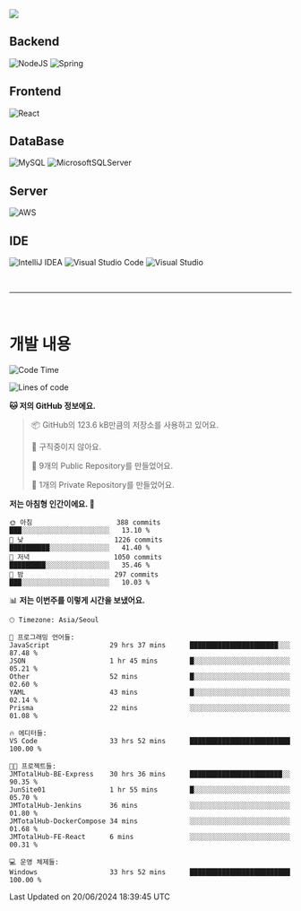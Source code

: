 <img src="https://capsule-render.vercel.app/api?type=waving&color=364765&height=300&section=header&text=Welcome&fontSize=90" />

## Backend
![NodeJS](https://img.shields.io/badge/node.js-6DA55F?style=for-the-badge&logo=node.js&logoColor=white)
![Spring](https://img.shields.io/badge/spring-%236DB33F.svg?style=for-the-badge&logo=spring&logoColor=white)

## Frontend
![React](https://img.shields.io/badge/react-%2320232a.svg?style=for-the-badge&logo=react&logoColor=%2361DAFB)

## DataBase
![MySQL](https://img.shields.io/badge/mysql-4479A1.svg?style=for-the-badge&logo=mysql&logoColor=white)
![MicrosoftSQLServer](https://img.shields.io/badge/Microsoft%20SQL%20Server-CC2927?style=for-the-badge&logo=microsoft%20sql%20server&logoColor=white)

## Server
![AWS](https://img.shields.io/badge/AWS-%23FF9900.svg?style=for-the-badge&logo=amazon-aws&logoColor=white)


## IDE
![IntelliJ IDEA](https://img.shields.io/badge/IntelliJIDEA-000000.svg?style=for-the-badge&logo=intellij-idea&logoColor=white)
![Visual Studio Code](https://img.shields.io/badge/Visual%20Studio%20Code-0078d7.svg?style=for-the-badge&logo=visual-studio-code&logoColor=white)
![Visual Studio](https://img.shields.io/badge/Visual%20Studio-5C2D91.svg?style=for-the-badge&logo=visual-studio&logoColor=white)

<br>

---

<br>

# 개발 내용

<!--START_SECTION:waka-->
![Code Time](http://img.shields.io/badge/Code%20Time-446%20hrs%2057%20mins-blue)

![Lines of code](https://img.shields.io/badge/%EC%A0%80%EB%8A%94%20%EC%97%AC%ED%83%9C%EA%B9%8C%EC%A7%80%20-823.6%20thousand%20%EC%A4%84%EC%9D%98%20%EC%BD%94%EB%93%9C%EB%A5%BC%20%EC%9E%91%EC%84%B1%ED%96%88%EC%96%B4%EC%9A%94.-blue)

**🐱 저의 GitHub 정보에요.** 

> 📦 GitHub의 123.6 kB만큼의 저장소를 사용하고 있어요. 
 > 
> 🚫 구직중이지 않아요.
 > 
> 📜 9개의 Public Repository를 만들었어요. 
 > 
> 🔑 1개의 Private Repository를 만들었어요. 
 > 
**저는 아침형 인간이에요. 🐤** 

```text
🌞 아침                     388 commits         ███░░░░░░░░░░░░░░░░░░░░░░   13.10 % 
🌆 낮　                     1226 commits        ██████████░░░░░░░░░░░░░░░   41.40 % 
🌃 저녁                     1050 commits        █████████░░░░░░░░░░░░░░░░   35.46 % 
🌙 밤　                     297 commits         ███░░░░░░░░░░░░░░░░░░░░░░   10.03 % 
```


📊 **저는 이번주를 이렇게 시간을 보냈어요.** 

```text
🕑︎ Timezone: Asia/Seoul

💬 프로그래밍 언어들: 
JavaScript               29 hrs 37 mins      ██████████████████████░░░   87.48 % 
JSON                     1 hr 45 mins        █░░░░░░░░░░░░░░░░░░░░░░░░   05.21 % 
Other                    52 mins             █░░░░░░░░░░░░░░░░░░░░░░░░   02.60 % 
YAML                     43 mins             █░░░░░░░░░░░░░░░░░░░░░░░░   02.14 % 
Prisma                   22 mins             ░░░░░░░░░░░░░░░░░░░░░░░░░   01.08 % 

🔥 에디터들: 
VS Code                  33 hrs 52 mins      █████████████████████████   100.00 % 

🐱‍💻 프로젝트들: 
JMTotalHub-BE-Express    30 hrs 36 mins      ███████████████████████░░   90.35 % 
JunSite01                1 hr 55 mins        █░░░░░░░░░░░░░░░░░░░░░░░░   05.70 % 
JMTotalHub-Jenkins       36 mins             ░░░░░░░░░░░░░░░░░░░░░░░░░   01.80 % 
JMTotalHub-DockerCompose 34 mins             ░░░░░░░░░░░░░░░░░░░░░░░░░   01.68 % 
JMTotalHub-FE-React      6 mins              ░░░░░░░░░░░░░░░░░░░░░░░░░   00.31 % 

💻 운영 체제들: 
Windows                  33 hrs 52 mins      █████████████████████████   100.00 % 
```


 Last Updated on 20/06/2024 18:39:45 UTC
<!--END_SECTION:waka-->

